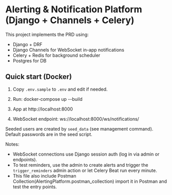 # Alerting & Notification Platform (Django + Channels + Celery)

This project implements the PRD using:
- Django + DRF
- Django Channels for WebSocket in-app notifications
- Celery + Redis for background scheduler
- Postgres for DB

## Quick start (Docker)
1. Copy `.env.sample` to `.env` and edit if needed.
2. Run:
   docker-compose up --build

3. App at http://localhost:8000
4. WebSocket endpoint: ws://localhost:8000/ws/notifications/

Seeded users are created by `seed_data` (see management command). Default passwords are in the seed script.

Notes:
- WebSocket connections use Django session auth (log in via admin or endpoints).
- To test reminders, use the admin to create alerts and trigger the `trigger_reminders` admin action or let Celery Beat run every minute.
- This file also include Postman Collection(AlertingPlatform.postman_collection) import it in Postman and test the entry points.
 